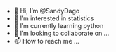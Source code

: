 - 👋 Hi, I’m @SandyDago
- 👀 I’m interested in statistics
- 🌱 I’m currently learning python
- 💞️ I’m looking to collaborate on ...
- 📫 How to reach me ...

<!---
SandyDago/SandyDago is a ✨ special ✨ repository because its `README.md` (this file) appears on your GitHub profile.
You can click the Preview link to take a look at your changes.
--->
